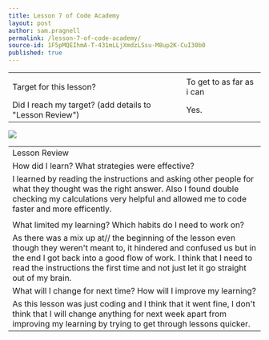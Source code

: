```yaml
---
title: Lesson 7 of Code Academy
layout: post
author: sam.pragnell
permalink: /lesson-7-of-code-academy/
source-id: 1F5pMQEIhmA-T-431mLLjXmdzLSsu-M8up2K-CuI30b0
published: true
---
```

<table>
  <tr>
    <td></td>
    <td></td>
  </tr>
  <tr>
    <td>Target for this lesson?</td>
    <td>To get to as far as i can</td>
  </tr>
  <tr>
    <td>Did I reach my target? (add details to "Lesson Review")</td>
    <td>Yes.</td>
  </tr>
</table>

<img src="https://github.com/benstallard/benstallard04.github.io/blob/master/public/Screen%20Shot%202017-06-28%20at%2012.00.07.png?raw=true">


<table>
  <tr>
    <td>Lesson Review</td>
  </tr>
  <tr>
    <td>How did I learn? What strategies were effective? </td>
  </tr>
  <tr>
    <td>I learned by reading the instructions and asking other people for what they thought was the right answer. Also I found double checking my calculations very helpful and allowed me to code faster and more efficently.</td>
  </tr>
  <tr>
    <td></td>
  </tr>
  <tr>
    <td>What limited my learning? Which habits do I need to work on? </td>
  </tr>
  <tr>
    <td>As there was a mix up at// the beginning of the lesson even though they weren't meant to, it hindered  and confused us but in the end I got back into a good flow of work. I think that I need to read the instructions the first time and not just let it go straight out of my brain.</td>
  </tr>
  <tr>
    <td>What will I change for next time? How will I improve my learning?</td>
  </tr>
  <tr>
    <td>As this lesson was just coding and I think that it went fine, I don't think that I will change anything for next week apart from improving my learning by trying to get through lessons quicker.</td>
  </tr>
</table>


